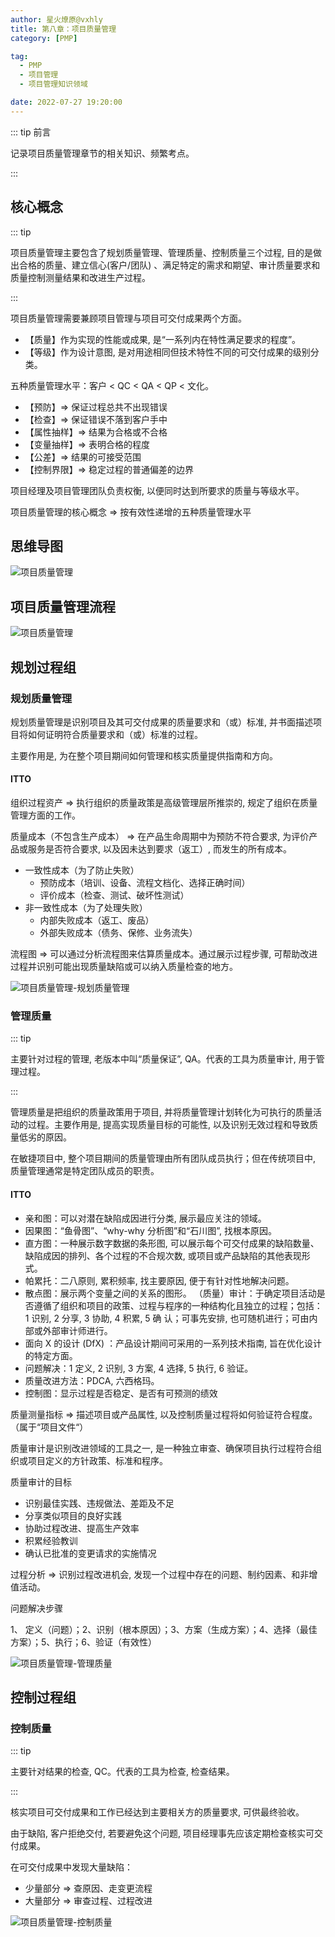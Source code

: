 ```yaml
---
author: 星火燎原@vxhly
title: 第八章：项目质量管理
category: [PMP]

tag:
  - PMP
  - 项目管理
  - 项目管理知识领域

date: 2022-07-27 19:20:00
---
```


::: tip 前言

记录项目质量管理章节的相关知识、频繁考点。

:::

<!-- more -->

## 核心概念

::: tip

项目质量管理主要包含了规划质量管理、管理质量、控制质量三个过程, 目的是做出合格的质量、建立信心(客户/团队)
、满足特定的需求和期望、审计质量要求和质量控制测量结果和改进生产过程。

:::

项目质量管理需要兼顾项目管理与项目可交付成果两个方面。

- 【质量】作为实现的性能或成果, 是“一系列内在特性满足要求的程度”。
- 【等级】作为设计意图, 是对用途相同但技术特性不同的可交付成果的级别分类。

五种质量管理水平：客户 < QC < QA < QP < 文化。

- 【预防】=> 保证过程总共不出现错误
- 【检查】=> 保证错误不落到客户手中
- 【属性抽样】=> 结果为合格或不合格
- 【变量抽样】=> 表明合格的程度
- 【公差】=> 结果的可接受范围
- 【控制界限】=> 稳定过程的普通偏差的边界

项目经理及项目管理团队负责权衡, 以便同时达到所要求的质量与等级水平。

项目质量管理的核心概念 => 按有效性递增的五种质量管理水平

## 思维导图

![项目质量管理](/assets/project-quality-management.png)

## 项目质量管理流程

![项目质量管理](/assets/project-quality-management-0.png)

## 规划过程组

### 规划质量管理

规划质量管理是识别项目及其可交付成果的质量要求和（或）标准, 并书面描述项目将如何证明符合质量要求和（或）标准的过程。

主要作用是, 为在整个项目期间如何管理和核实质量提供指南和方向。

#### ITTO

组织过程资产 => 执行组织的质量政策是高级管理层所推崇的, 规定了组织在质量管理方面的工作。

质量成本（不包含生产成本） => 在产品生命周期中为预防不符合要求, 为评价产品或服务是否符合要求, 以及因未达到要求（返工）,
而发生的所有成本。

- 一致性成本（为了防止失败）
  - 预防成本（培训、设备、流程文档化、选择正确时间）
  - 评价成本（检查、测试、破坏性测试）
- 非一致性成本（为了处理失败）
  - 内部失败成本（返工、废品）
  - 外部失败成本（债务、保修、业务流失）

流程图 => 可以通过分析流程图来估算质量成本。通过展示过程步骤, 可帮助改进过程并识别可能出现质量缺陷或可以纳入质量检查的地方。

![项目质量管理-规划质量管理](/assets/project-quality-management-1.png)

### 管理质量

::: tip

主要针对过程的管理, 老版本中叫“质量保证”, QA。代表的工具为质量审计, 用于管理过程。

:::

管理质量是把组织的质量政策用于项目, 并将质量管理计划转化为可执行的质量活动的过程。主要作用是, 提高实现质量目标的可能性,
以及识别无效过程和导致质量低劣的原因。

在敏捷项目中, 整个项目期间的质量管理由所有团队成员执行；但在传统项目中, 质量管理通常是特定团队成员的职责。

#### ITTO

- 亲和图：可以对潜在缺陷成因进行分类, 展示最应关注的领域。
- 因果图：“鱼骨图”、“why-why 分析图”和“石川图”, 找根本原因。
- 直方图：一种展示数字数据的条形图, 可以展示每个可交付成果的缺陷数量、缺陷成因的排列、各个过程的不合规次数,
  或项目或产品缺陷的其他表现形式。
- 帕累托：二八原则, 累积频率, 找主要原因, 便于有针对性地解决问题。
- 散点图：展示两个变量之间的关系的图形。
  （质量）审计：于确定项目活动是否遵循了组织和项目的政策、过程与程序的一种结构化且独立的过程；包括：1 识别, 2 分享, 3 协助, 4
  积累, 5 确 认；可事先安排, 也可随机进行；可由内部或外部审计师进行。
- 面向 X 的设计 (DfX) ：产品设计期间可采用的一系列技术指南, 旨在优化设计的特定方面。
- 问题解决：1 定义, 2 识别, 3 方案, 4 选择, 5 执行, 6 验证。
- 质量改进方法：PDCA, 六西格玛。
- 控制图：显示过程是否稳定、是否有可预测的绩效

质量测量指标 => 描述项目或产品属性, 以及控制质量过程将如何验证符合程度。（属于“项目文件“）

质量审计是识别改进领域的工具之一, 是一种独立审查、确保项目执行过程符合组织或项目定义的方针政策、标准和程序。

质量审计的目标

- 识别最佳实践、违规做法、差距及不足
- 分享类似项目的良好实践
- 协助过程改进、提高生产效率
- 积累经验教训
- 确认已批准的变更请求的实施情况

过程分析 => 识别过程改进机会, 发现一个过程中存在的问题、制约因素、和非增值活动。

问题解决步骤

1、 定义（问题）；2、识别（根本原因）；3、方案（生成方案）；4、选择（最佳方案）；5、执行；6、验证（有效性）

![项目质量管理-管理质量](/assets/project-quality-management-2.png)

## 控制过程组

### 控制质量

::: tip

主要针对结果的检查, QC。代表的工具为检查, 检查结果。

:::

核实项目可交付成果和工作已经达到主要相关方的质量要求, 可供最终验收。

由于缺陷, 客户拒绝交付, 若要避免这个问题, 项目经理事先应该定期检查核实可交付成果。

在可交付成果中发现大量缺陷：

- 少量部分 => 查原因、走变更流程
- 大量部分 => 审查过程、过程改进

![项目质量管理-控制质量](/assets/project-quality-management-3.png)
